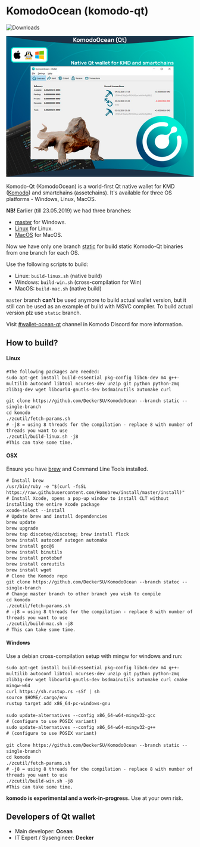 # KomodoOcean (komodo-qt) #

![Downloads](https://img.shields.io/github/downloads/DeckerSU/KomodoOcean/total)

![](./doc/images/komodo-qt-promo-2020-01.jpg)

Komodo-Qt (KomodoOcean) is a world-first Qt native wallet for KMD ([Komodo](https://komodoplatform.com/)) and smartchains (assetchains). It's available for three OS platforms - Windows, Linux, MacOS.

**NB!** Earlier (till 23.05.2019) we had three branches:


- [master](../../tree/master) for Windows.
- [Linux](../../tree/Linux) for Linux.
- [MacOS](../../tree/MacOS) for MacOS.

Now we have only one branch [static](../../tree/static) for build static Komodo-Qt binaries from one branch for each OS.

Use the following scripts to build:

- Linux: `build-linux.sh` (native build)
- Windows: `build-win.sh` (cross-compilation for Win)
- MacOS: `build-mac.sh` (native build)

`master` branch **can't** be used anymore to build actual wallet version, but it still can be used as an example of build with MSVC compiler.  To build actual version plz use `static` branch.

Visit [#wallet-ocean-qt](https://discord.gg/U5WWaJR) channel in Komodo Discord for more information.

## How to build? ##

#### Linux

```shell
#The following packages are needed:
sudo apt-get install build-essential pkg-config libc6-dev m4 g++-multilib autoconf libtool ncurses-dev unzip git python python-zmq zlib1g-dev wget libcurl4-gnutls-dev bsdmainutils automake curl
```

```shell
git clone https://github.com/DeckerSU/KomodoOcean --branch static --single-branch
cd komodo
./zcutil/fetch-params.sh
# -j8 = using 8 threads for the compilation - replace 8 with number of threads you want to use
./zcutil/build-linux.sh -j8
#This can take some time.
```


#### OSX
Ensure you have [brew](https://brew.sh) and Command Line Tools installed.
```shell
# Install brew
/usr/bin/ruby -e "$(curl -fsSL https://raw.githubusercontent.com/Homebrew/install/master/install)"
# Install Xcode, opens a pop-up window to install CLT without installing the entire Xcode package
xcode-select --install 
# Update brew and install dependencies
brew update
brew upgrade
brew tap discoteq/discoteq; brew install flock
brew install autoconf autogen automake
brew install gcc@6
brew install binutils
brew install protobuf
brew install coreutils
brew install wget
# Clone the Komodo repo
git clone https://github.com/DeckerSU/KomodoOcean --branch statoc --single-branch
# Change master branch to other branch you wish to compile
cd komodo
./zcutil/fetch-params.sh
# -j8 = using 8 threads for the compilation - replace 8 with number of threads you want to use
./zcutil/build-mac.sh -j8
# This can take some time.
```

#### Windows
Use a debian cross-compilation setup with mingw for windows and run:
```shell
sudo apt-get install build-essential pkg-config libc6-dev m4 g++-multilib autoconf libtool ncurses-dev unzip git python python-zmq zlib1g-dev wget libcurl4-gnutls-dev bsdmainutils automake curl cmake mingw-w64
curl https://sh.rustup.rs -sSf | sh
source $HOME/.cargo/env
rustup target add x86_64-pc-windows-gnu

sudo update-alternatives --config x86_64-w64-mingw32-gcc
# (configure to use POSIX variant)
sudo update-alternatives --config x86_64-w64-mingw32-g++
# (configure to use POSIX variant)

git clone https://github.com/DeckerSU/KomodoOcean --branch static --single-branch
cd komodo
./zcutil/fetch-params.sh
# -j8 = using 8 threads for the compilation - replace 8 with number of threads you want to use
./zcutil/build-win.sh -j8
#This can take some time.
```
**komodo is experimental and a work-in-progress.** Use at your own risk.



## Developers of Qt wallet ##

- Main developer: **Ocean**
- IT Expert / Sysengineer: **Decker**
